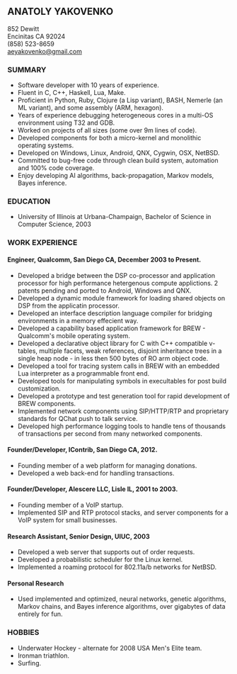 ANATOLY YAKOVENKO
-----------------
852 Dewitt  
Encinitas CA 92024  
(858) 523-8659  
aeyakovenko@gmail.com  

### SUMMARY ###
   * Software developer with 10 years of experience.
   * Fluent in C, C++, Haskell, Lua, Make.
   * Proficient in Python, Ruby, Clojure (a Lisp variant), BASH,
     Nemerle (an ML variant), and some assembly (ARM, hexagon).
   * Years of experience debugging heterogeneous cores in a multi-OS
     environment using T32 and GDB.
   * Worked on projects of all sizes (some over 9m lines of code).
   * Developed components for both a micro-kernel and monolithic
     operating systems.
   * Developed on Windows, Linux, Android, QNX, Cygwin, OSX, NetBSD.
   * Committed to bug-free code through clean build system, automation
     and 100% code coverage.
   * Enjoy developing AI algorithms, back-propagation, Markov models,
     Bayes inference.

### EDUCATION ###
   * University of Illinois at Urbana-Champaign, Bachelor of Science
     in Computer Science, 2003

### WORK EXPERIENCE ###
#### Engineer, Qualcomm, San Diego CA, December 2003 to Present. ####
   * Developed a bridge between the DSP co-processor and application 
     processor for high performance hetergenous compute applictions. 
     2 patents pending and ported to Android, Windows and QNX.
   * Developed a dynamic module framework for loading shared objects 
     on DSP from the applicatin processor.
   * Developed an interface description language compiler for 
     bridging environments in a memory effecient way.
   * Developed a capability based application framework for BREW -
     Qualcomm's mobile operating system.
   * Developed a declarative object library for C with C++ compatible
     v-tables, multiple facets, weak references, disjoint inheritance
     trees in a single heap node - in less then 500 bytes of RO arm
     object code.
   * Developed a tool for tracing system calls in BREW with an 
     embedded Lua interpreter as a programmable front end.
   * Developed tools for manipulating symbols in execultables for post
     build customization.
   * Developed a prototype and test generation tool for rapid
     development of BREW components.
   * Implemented network components using SIP/HTTP/RTP and proprietary
     standards for QChat push to talk service.
   * Developed high performance logging tools to handle tens of
     thousands of transactions per second from many networked
     components.

#### Founder/Developer, IContrib, San Diego CA, 2012. ####
   * Founding member of a web platform for managing donations.
   * Developed a web back-end for handling transactions.

#### Founder/Developer, Alescere LLC, Lisle IL, 2001 to 2003. ####
   * Founding member of a VoIP startup.
   * Implemented SIP and RTP protocol stacks, and server components
     for a VoIP system for small businesses.

#### Research Assistant, Senior Design, UIUC, 2003 ####
   * Developed a web server that supports out of order requests.
   * Developed a probabilistic scheduler for the Linux kernel.
   * Implemented a roaming protocol for 802.11a/b networks for NetBSD.

#### Personal Research ####
  * Used implemented and optimized, neural networks, genetic
    algorithms, Markov chains, and Bayes inference algorithms,
    over gigabytes of data entirely for fun.

### HOBBIES ###
   * Underwater Hockey - alternate for 2008 USA Men's Elite team.
   * Ironman triathlon.
   * Surfing.
